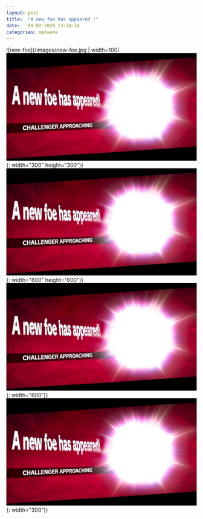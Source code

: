 ```yaml
---
layout: post
title:  "A new foe has appeared !"
date:   09-02-2020 13:34:34
categories: malware
---
```

![new-foe](/images/new-foe.jpg | width=100)
![title](/images/new-foe.jpg){: width="300" height="300")}
![title](/images/new-foe.jpg){: width="600" height="600")}
![title](/images/new-foe.jpg){: width="600")}
![title](/images/new-foe.jpg){: width="300")}
